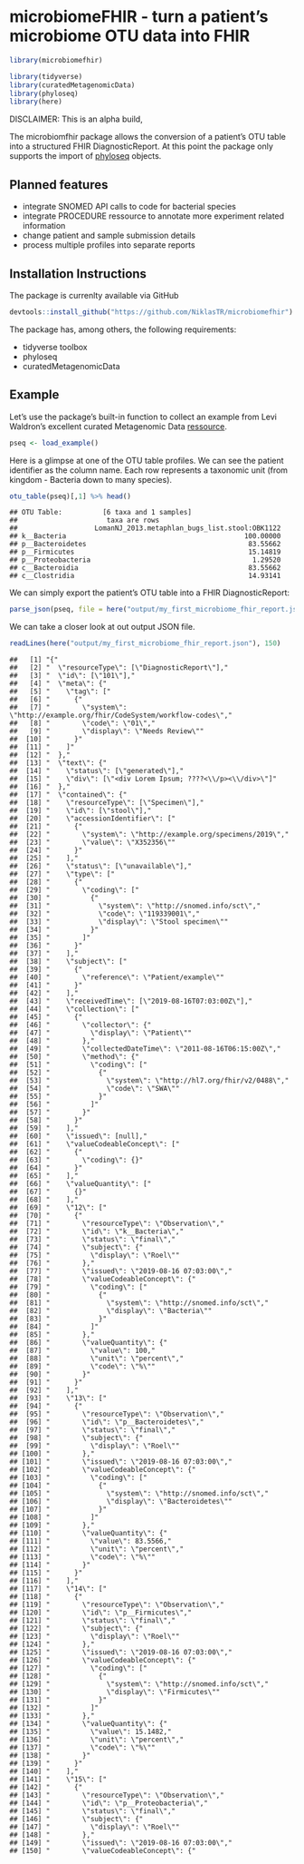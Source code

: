 microbiomeFHIR - turn a patient’s microbiome OTU data into FHIR
===============================================================

``` r
library(microbiomefhir)

library(tidyverse)
library(curatedMetagenomicData)
library(phyloseq)
library(here)
```

DISCLAIMER: This is an alpha build, 

The microbiomfhir package allows the conversion of a patient’s OTU table
into a structured FHIR DiagnosticReport. At this point the package only
supports the import of [phyloseq](https://joey711.github.io/phyloseq/)
objects.

Planned features
----------------

-   integrate SNOMED API calls to code for bacterial species
-   integrate PROCEDURE ressource to annotate more experiment related
    information
-   change patient and sample submission details    
-   process multiple profiles into separate reports     

Installation Instructions
-------------------------

The package is currenlty available via GitHub

``` r
devtools::install_github("https://github.com/NiklasTR/microbiomefhir")
```

The package has, among others, the following requirements:

-   tidyverse toolbox
-   phyloseq
-   curatedMetagenomicData

Example
-------

Let’s use the package’s built-in function to collect an example from
Levi Waldron’s excellent curated Metagenomic Data
[ressource](http://waldronlab.io/curatedMetagenomicData/).

``` r
pseq <- load_example()
```

Here is a glimpse at one of the OTU table profiles. We can see the
patient identifier as the column name. Each row represents a taxonomic
unit (from kingdom - Bacteria down to many species).

``` r
otu_table(pseq)[,1] %>% head()
```

    ## OTU Table:          [6 taxa and 1 samples]
    ##                      taxa are rows
    ##                   LomanNJ_2013.metaphlan_bugs_list.stool:OBK1122
    ## k__Bacteria                                            100.00000
    ## p__Bacteroidetes                                        83.55662
    ## p__Firmicutes                                           15.14819
    ## p__Proteobacteria                                        1.29520
    ## c__Bacteroidia                                          83.55662
    ## c__Clostridia                                           14.93141

We can simply export the patient’s OTU table into a FHIR
DiagnosticReport:

``` r
parse_json(pseq, file = here("output/my_first_microbiome_fhir_report.json"))
```

We can take a closer look at out output JSON file.

``` r
readLines(here("output/my_first_microbiome_fhir_report.json"), 150)
```

    ##   [1] "{"                                                                         
    ##   [2] "  \"resourceType\": [\"DiagnosticReport\"],"                               
    ##   [3] "  \"id\": [\"101\"],"                                                      
    ##   [4] "  \"meta\": {"                                                             
    ##   [5] "    \"tag\": ["                                                            
    ##   [6] "      {"                                                                   
    ##   [7] "        \"system\": \"http://example.org/fhir/CodeSystem/workflow-codes\","
    ##   [8] "        \"code\": \"01\","                                                 
    ##   [9] "        \"display\": \"Needs Review\""                                     
    ##  [10] "      }"                                                                   
    ##  [11] "    ]"                                                                     
    ##  [12] "  },"                                                                      
    ##  [13] "  \"text\": {"                                                             
    ##  [14] "    \"status\": [\"generated\"],"                                          
    ##  [15] "    \"div\": [\"<div Lorem Ipsum; ????<\\/p><\\/div>\"]"                   
    ##  [16] "  },"                                                                      
    ##  [17] "  \"contained\": {"                                                        
    ##  [18] "    \"resourceType\": [\"Specimen\"],"                                     
    ##  [19] "    \"id\": [\"stool\"],"                                                  
    ##  [20] "    \"accessionIdentifier\": ["                                            
    ##  [21] "      {"                                                                   
    ##  [22] "        \"system\": \"http://example.org/specimens/2019\","                
    ##  [23] "        \"value\": \"X352356\""                                            
    ##  [24] "      }"                                                                   
    ##  [25] "    ],"                                                                    
    ##  [26] "    \"status\": [\"unavailable\"],"                                        
    ##  [27] "    \"type\": ["                                                           
    ##  [28] "      {"                                                                   
    ##  [29] "        \"coding\": ["                                                     
    ##  [30] "          {"                                                               
    ##  [31] "            \"system\": \"http://snomed.info/sct\","                       
    ##  [32] "            \"code\": \"119339001\","                                      
    ##  [33] "            \"display\": \"Stool specimen\""                               
    ##  [34] "          }"                                                               
    ##  [35] "        ]"                                                                 
    ##  [36] "      }"                                                                   
    ##  [37] "    ],"                                                                    
    ##  [38] "    \"subject\": ["                                                        
    ##  [39] "      {"                                                                   
    ##  [40] "        \"reference\": \"Patient/example\""                                
    ##  [41] "      }"                                                                   
    ##  [42] "    ],"                                                                    
    ##  [43] "    \"receivedTime\": [\"2019-08-16T07:03:00Z\"],"                         
    ##  [44] "    \"collection\": ["                                                     
    ##  [45] "      {"                                                                   
    ##  [46] "        \"collector\": {"                                                  
    ##  [47] "          \"display\": \"Patient\""                                        
    ##  [48] "        },"                                                                
    ##  [49] "        \"collectedDateTime\": \"2011-08-16T06:15:00Z\","                  
    ##  [50] "        \"method\": {"                                                     
    ##  [51] "          \"coding\": ["                                                   
    ##  [52] "            {"                                                             
    ##  [53] "              \"system\": \"http://hl7.org/fhir/v2/0488\","                
    ##  [54] "              \"code\": \"SWA\""                                           
    ##  [55] "            }"                                                             
    ##  [56] "          ]"                                                               
    ##  [57] "        }"                                                                 
    ##  [58] "      }"                                                                   
    ##  [59] "    ],"                                                                    
    ##  [60] "    \"issued\": [null],"                                                   
    ##  [61] "    \"valueCodeableConcept\": ["                                           
    ##  [62] "      {"                                                                   
    ##  [63] "        \"coding\": {}"                                                    
    ##  [64] "      }"                                                                   
    ##  [65] "    ],"                                                                    
    ##  [66] "    \"valueQuantity\": ["                                                  
    ##  [67] "      {}"                                                                  
    ##  [68] "    ],"                                                                    
    ##  [69] "    \"12\": ["                                                             
    ##  [70] "      {"                                                                   
    ##  [71] "        \"resourceType\": \"Observation\","                                
    ##  [72] "        \"id\": \"k__Bacteria\","                                          
    ##  [73] "        \"status\": \"final\","                                            
    ##  [74] "        \"subject\": {"                                                    
    ##  [75] "          \"display\": \"Roel\""                                           
    ##  [76] "        },"                                                                
    ##  [77] "        \"issued\": \"2019-08-16 07:03:00\","                              
    ##  [78] "        \"valueCodeableConcept\": {"                                       
    ##  [79] "          \"coding\": ["                                                   
    ##  [80] "            {"                                                             
    ##  [81] "              \"system\": \"http://snomed.info/sct\","                     
    ##  [82] "              \"display\": \"Bacteria\""                                   
    ##  [83] "            }"                                                             
    ##  [84] "          ]"                                                               
    ##  [85] "        },"                                                                
    ##  [86] "        \"valueQuantity\": {"                                              
    ##  [87] "          \"value\": 100,"                                                 
    ##  [88] "          \"unit\": \"percent\","                                          
    ##  [89] "          \"code\": \"%\""                                                 
    ##  [90] "        }"                                                                 
    ##  [91] "      }"                                                                   
    ##  [92] "    ],"                                                                    
    ##  [93] "    \"13\": ["                                                             
    ##  [94] "      {"                                                                   
    ##  [95] "        \"resourceType\": \"Observation\","                                
    ##  [96] "        \"id\": \"p__Bacteroidetes\","                                     
    ##  [97] "        \"status\": \"final\","                                            
    ##  [98] "        \"subject\": {"                                                    
    ##  [99] "          \"display\": \"Roel\""                                           
    ## [100] "        },"                                                                
    ## [101] "        \"issued\": \"2019-08-16 07:03:00\","                              
    ## [102] "        \"valueCodeableConcept\": {"                                       
    ## [103] "          \"coding\": ["                                                   
    ## [104] "            {"                                                             
    ## [105] "              \"system\": \"http://snomed.info/sct\","                     
    ## [106] "              \"display\": \"Bacteroidetes\""                              
    ## [107] "            }"                                                             
    ## [108] "          ]"                                                               
    ## [109] "        },"                                                                
    ## [110] "        \"valueQuantity\": {"                                              
    ## [111] "          \"value\": 83.5566,"                                             
    ## [112] "          \"unit\": \"percent\","                                          
    ## [113] "          \"code\": \"%\""                                                 
    ## [114] "        }"                                                                 
    ## [115] "      }"                                                                   
    ## [116] "    ],"                                                                    
    ## [117] "    \"14\": ["                                                             
    ## [118] "      {"                                                                   
    ## [119] "        \"resourceType\": \"Observation\","                                
    ## [120] "        \"id\": \"p__Firmicutes\","                                        
    ## [121] "        \"status\": \"final\","                                            
    ## [122] "        \"subject\": {"                                                    
    ## [123] "          \"display\": \"Roel\""                                           
    ## [124] "        },"                                                                
    ## [125] "        \"issued\": \"2019-08-16 07:03:00\","                              
    ## [126] "        \"valueCodeableConcept\": {"                                       
    ## [127] "          \"coding\": ["                                                   
    ## [128] "            {"                                                             
    ## [129] "              \"system\": \"http://snomed.info/sct\","                     
    ## [130] "              \"display\": \"Firmicutes\""                                 
    ## [131] "            }"                                                             
    ## [132] "          ]"                                                               
    ## [133] "        },"                                                                
    ## [134] "        \"valueQuantity\": {"                                              
    ## [135] "          \"value\": 15.1482,"                                             
    ## [136] "          \"unit\": \"percent\","                                          
    ## [137] "          \"code\": \"%\""                                                 
    ## [138] "        }"                                                                 
    ## [139] "      }"                                                                   
    ## [140] "    ],"                                                                    
    ## [141] "    \"15\": ["                                                             
    ## [142] "      {"                                                                   
    ## [143] "        \"resourceType\": \"Observation\","                                
    ## [144] "        \"id\": \"p__Proteobacteria\","                                    
    ## [145] "        \"status\": \"final\","                                            
    ## [146] "        \"subject\": {"                                                    
    ## [147] "          \"display\": \"Roel\""                                           
    ## [148] "        },"                                                                
    ## [149] "        \"issued\": \"2019-08-16 07:03:00\","                              
    ## [150] "        \"valueCodeableConcept\": {"
